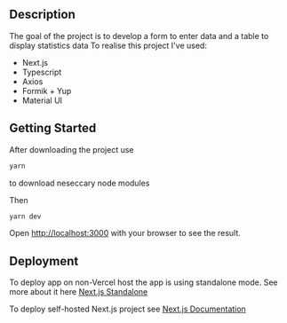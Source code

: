 ## Description

The goal of the project is to develop a form to enter data and a table to display statistics data 
To realise this project I've used: 
- Next.js
- Typescript
- Axios
- Formik + Yup
- Material UI


## Getting Started

After downloading the project use 

```bash 
yarn 
```
to download neseccary node modules

Then 
```bash
yarn dev
```

Open [http://localhost:3000](http://localhost:3000) with your browser to see the result.

## Deployment
To deploy app on non-Vercel host the app is using standalone mode. See more about it here [Next.js Standalone](https://nextjs.org/docs/pages/api-reference/next-config-js/output)

To deploy self-hosted Next.js project see [Next.js Documentation](https://nextjs.org/docs/pages/building-your-application/deploying)
